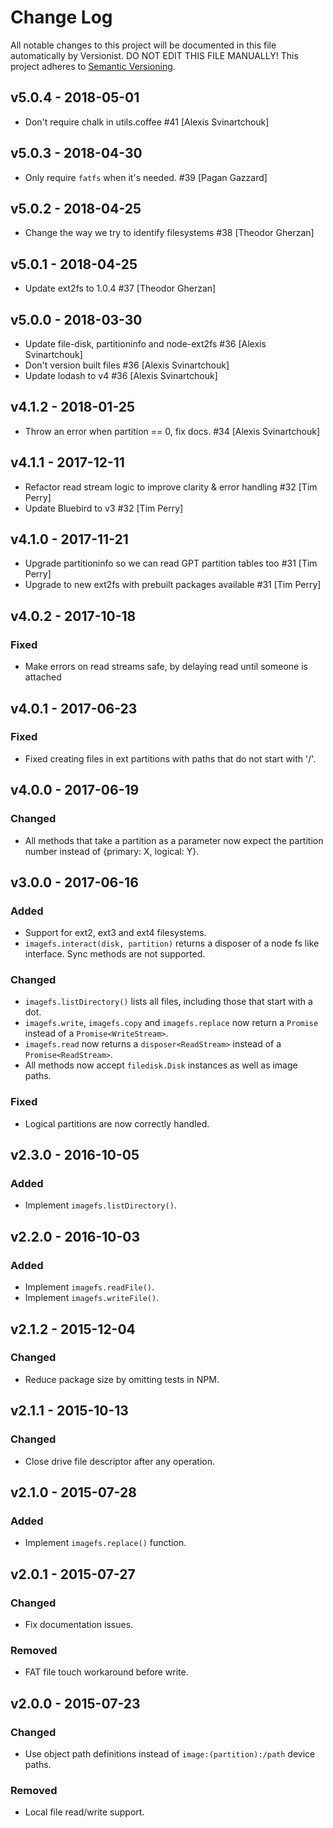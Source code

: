 # Change Log

All notable changes to this project will be documented in this file
automatically by Versionist. DO NOT EDIT THIS FILE MANUALLY!
This project adheres to [Semantic Versioning](http://semver.org/).

## v5.0.4 - 2018-05-01

* Don't require chalk in utils.coffee #41 [Alexis Svinartchouk]

## v5.0.3 - 2018-04-30

* Only require `fatfs` when it's needed. #39 [Pagan Gazzard]

## v5.0.2 - 2018-04-25

* Change the way we try to identify filesystems #38 [Theodor Gherzan]

## v5.0.1 - 2018-04-25

* Update ext2fs to 1.0.4 #37 [Theodor Gherzan]

## v5.0.0 - 2018-03-30

* Update file-disk, partitioninfo and node-ext2fs #36 [Alexis Svinartchouk]
* Don't version built files #36 [Alexis Svinartchouk]
* Update lodash to v4 #36 [Alexis Svinartchouk]

## v4.1.2 - 2018-01-25

* Throw an error when partition == 0, fix docs. #34 [Alexis Svinartchouk]

## v4.1.1 - 2017-12-11

* Refactor read stream logic to improve clarity & error handling #32 [Tim Perry]
* Update Bluebird to v3 #32 [Tim Perry]

## v4.1.0 - 2017-11-21

* Upgrade partitioninfo so we can read GPT partition tables too #31 [Tim Perry]
* Upgrade to new ext2fs with prebuilt packages available #31 [Tim Perry]

## v4.0.2 - 2017-10-18

### Fixed

- Make errors on read streams safe, by delaying read until someone is attached

## v4.0.1 - 2017-06-23

### Fixed

- Fixed creating files in ext partitions with paths that do not start with '/'.

## v4.0.0 - 2017-06-19

### Changed

- All methods that take a partition as a parameter now expect the partition number instead of {primary: X, logical: Y}.

## v3.0.0 - 2017-06-16

### Added

- Support for ext2, ext3 and ext4 filesystems.
- `imagefs.interact(disk, partition)` returns a disposer of a node fs like interface. Sync methods are not supported.

### Changed

- `imagefs.listDirectory()` lists all files, including those that start with a dot.
- `imagefs.write`, `imagefs.copy` and `imagefs.replace` now return a `Promise` instead of a `Promise<WriteStream>`.
- `imagefs.read` now returns a `disposer<ReadStream>` instead of a `Promise<ReadStream>`.
- All methods now accept `filedisk.Disk` instances as well as image paths.

### Fixed

- Logical partitions are now correctly handled.

## v2.3.0 - 2016-10-05

### Added

- Implement `imagefs.listDirectory()`.

## v2.2.0 - 2016-10-03

### Added

- Implement `imagefs.readFile()`.
- Implement `imagefs.writeFile()`.

## v2.1.2 - 2015-12-04

### Changed

- Reduce package size by omitting tests in NPM.

## v2.1.1 - 2015-10-13

### Changed

- Close drive file descriptor after any operation.

## v2.1.0 - 2015-07-28

### Added

- Implement `imagefs.replace()` function.

## v2.0.1 - 2015-07-27

### Changed

- Fix documentation issues.

### Removed

- FAT file touch workaround before write.

## v2.0.0 - 2015-07-23

### Changed

- Use object path definitions instead of `image:(partition):/path` device paths.

### Removed

- Local file read/write support.
